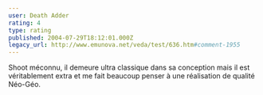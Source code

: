 ```yaml
---
user: Death Adder
rating: 4
type: rating
published: 2004-07-29T18:12:01.000Z
legacy_url: http://www.emunova.net/veda/test/636.htm#comment-1955
---
```

Shoot méconnu, il demeure ultra classique dans sa conception mais il est véritablement extra et me fait beaucoup penser à une réalisation de qualité Néo-Géo.